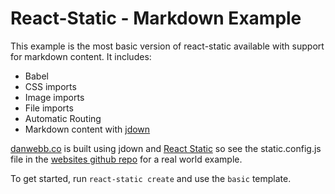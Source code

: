 # React-Static - Markdown Example

This example is the most basic version of react-static available with support for markdown content. It includes:
- Babel
- CSS imports
- Image imports
- File imports
- Automatic Routing
- Markdown content with [jdown](https://github.com/DanWebb/jdown)

[danwebb.co](https://danwebb.co) is built using jdown and [React Static](https://github.com/nozzle/react-static) so see the static.config.js file in the [websites github repo](https://github.com/DanWebb/danwebb.co) for a real world example.

To get started, run `react-static create` and use the `basic` template.
